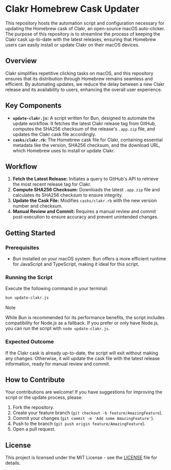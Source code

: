 # Clakr Homebrew Cask Updater

This repository hosts the automation script and configuration necessary for updating the Homebrew cask of Clakr, an open-source macOS auto-clicker. The purpose of this repository is to streamline the process of keeping the Clakr cask up-to-date with the latest releases, ensuring that Homebrew users can easily install or update Clakr on their macOS devices.

## Overview

Clakr simplifies repetitive clicking tasks on macOS, and this repository ensures that its distribution through Homebrew remains seamless and efficient. By automating updates, we reduce the delay between a new Clakr release and its availability to users, enhancing the overall user experience.

## Key Components

- **`update-clakr.js`:** A script written for Bun, designed to automate the update workflow. It fetches the latest Clakr release tag from GitHub, computes the SHA256 checksum of the release's `.app.zip` file, and updates the Clakr cask file accordingly.
- **`casks/clakr.rb`:** The Homebrew cask file for Clakr, containing essential metadata like the version, SHA256 checksum, and the download URL, which Homebrew uses to install or update Clakr.

## Workflow

1. **Fetch the Latest Release:** Initiates a query to GitHub's API to retrieve the most recent release tag for Clakr.
2. **Compute SHA256 Checksum:** Downloads the latest `.app.zip` file and calculates its SHA256 checksum to ensure integrity.
3. **Update the Cask File:** Modifies `casks/clakr.rb` with the new version number and checksum.
4. **Manual Review and Commit:** Requires a manual review and commit post-execution to ensure accuracy and prevent unintended changes.

## Getting Started

### Prerequisites

- Bun installed on your macOS system. Bun offers a more efficient runtime for JavaScript and TypeScript, making it ideal for this script.

### Running the Script

Execute the following command in your terminal:

```bash
bun update-clakr.js
```

> [!NOTE]
>
> While Bun is recommended for its performance benefits, the script includes compatibility for Node.js as a fallback. If you prefer or only have Node.js, you can run the script with `node update-clakr.js`.

### Expected Outcome

If the Clakr cask is already up-to-date, the script will exit without making any changes. Otherwise, it will update the cask file with the latest release information, ready for manual review and commit.

## How to Contribute

Your contributions are welcome! If you have suggestions for improving the script or the update process, please:

1. Fork the repository.
2. Create your feature branch (`git checkout -b feature/AmazingFeature`).
3. Commit your changes (`git commit -m 'Add some AmazingFeature'`).
4. Push to the branch (`git push origin feature/AmazingFeature`).
5. Open a pull request.

## License

This project is licensed under the MIT License - see the [LICENSE](LICENSE) file for details.
